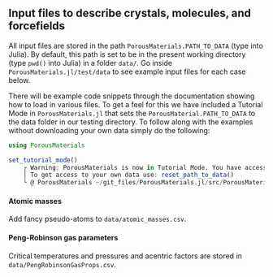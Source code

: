 ## Input files to describe crystals, molecules, and forcefields

All input files are stored in the path `PorousMaterials.PATH_TO_DATA` (type into Julia). By default, this path is set to be in the present working directory (type `pwd()` into Julia) in a folder `data/`. Go inside `PorousMaterials.jl/test/data` to see example input files for each case below.

There will be example code snippets through the documentation showing how to load in various files. To get a feel for this we have included a Tutorial Mode in `PorousMaterials.jl` that sets the `PorousMaterial.PATH_TO_DATA` to the data folder in our testing directory. To follow along with the examples without downloading your own data simply do the following:

```julia
using PorousMaterials

set_tutorial_mode()
    ┌ Warning: PorousMaterials is now in Tutorial Mode. You have access to the testing data to experiment with PorousMaterials.
    │ To get access to your own data use: reset_path_to_data()
    └ @ PorousMaterials ~/git_files/PorousMaterials.jl/src/PorousMaterials.jl:75
```

#### Atomic masses

Add fancy pseudo-atoms to `data/atomic_masses.csv`.

#### Peng-Robinson gas parameters

Critical temperatures and pressures and acentric factors are stored in `data/PengRobinsonGasProps.csv`.
